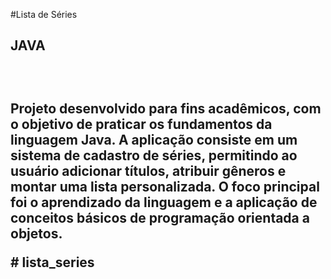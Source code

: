 #Lista de Séries
<br/>

<h2>JAVA<h2/>
<br/>
<p>Projeto desenvolvido para fins acadêmicos, com o objetivo de praticar os fundamentos da linguagem Java. A aplicação consiste em um sistema de cadastro de séries, permitindo ao usuário adicionar títulos, atribuir gêneros e montar uma lista personalizada. O foco principal foi o aprendizado da linguagem e a aplicação de conceitos básicos de programação orientada a objetos.<p/>
# lista_series
